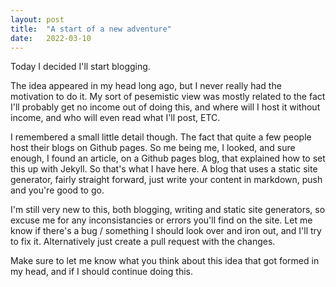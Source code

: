 ```yaml
---
layout: post
title:  "A start of a new adventure"
date:   2022-03-10
---
```

Today I decided I'll start blogging.

The idea appeared in my head long ago, but I never really had the motivation to do it. My sort of pesemistic view was
mostly related to the fact I'll probably get no income out of doing this, and where will I host it without income, and
who will even read what I'll post, ETC.

I remembered a small little detail though. The fact that quite a few people host their blogs on Github pages. So me
being me, I looked, and sure enough, I found an article, on a Github pages blog, that explained how to set this up with
Jekyll. So that's what I have here. A blog that uses a static site generator, fairly straight forward, just write your
content in markdown, push and you're good to go.

I'm still very new to this, both blogging, writing and static site generators, so excuse me for any inconsistancies or
errors you'll find on the site. Let me know if there's a bug / something I should look over and iron out, and I'll try to fix
it. Alternatively just create a pull request with the changes.

Make sure to let me know what you think about this idea that got formed in my head, and if I should continue doing this.
